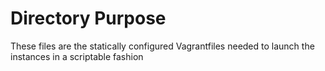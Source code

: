 # Directory Purpose

These files are the statically configured Vagrantfiles needed to launch the instances in a scriptable fashion
